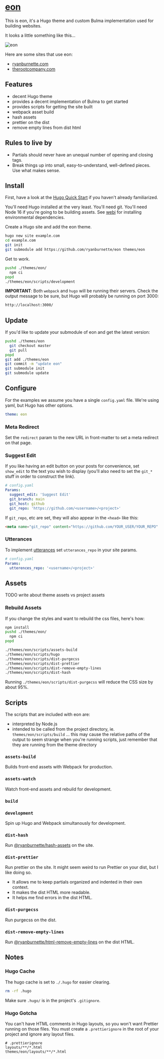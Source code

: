 # [eon](https://github.com/ryanburnette/eon)

This is eon, it's a Hugo theme and custom Bulma implementation used for building
websites.

It looks a little something like this...

![eon](https://user-images.githubusercontent.com/2252601/128049346-f187bb73-8d05-47e5-8ef6-283d8517190a.png)

Here are some sites that use eon:

- [ryanburnette.com](https://ryanburnette.com)
- [therootcompany.com](https://therootcompany.com)

## Features

- decent Hugo theme
- provides a decent implementation of Bulma to get started
- provides scripts for getting the site built
- webpack asset build
- hash assets
- prettier on the dist
- remove empty lines from dist html

## Rules to live by

- Partials should never have an unequal number of opening and closing tags.
- Break things up into small, easy-to-understand, well-defined pieces. Use what
  makes sense.

## Install

First, have a look at the
[Hugo Quick Start](https://gohugo.io/getting-started/quick-start/) if you
haven't already familiarized.

You'll need Hugo installed at the very least. You'll need git. You'll need Node
16 if you're going to be building assets. See [webi](https://webinstall.dev) for
installing environmental dependencies.

Create a Hugo site and add the eon theme.

```bash
hugo new site example.com
cd example.com
git init
git submodule add https://github.com/ryanburnette/eon themes/eon
```

Get to work.

```bash
pushd ./themes/eon/
  npm ci
popd
./themes/eon/scripts/development
```

**IMPORTANT**: Both `webpack` and `hugo` will be running their servers. Check
the output message to be sure, but Hugo will probably be running on port 3000:

```txt
http://localhost:3000/
```

## Update

If you'd like to update your submodule of eon and get the latest version:

```bash
pushd ./themes/eon
  git checkout master
  git pull
popd
git add ./themes/eon
git commit -m "update eon"
git submodule init
git submodule update
```

## Configure

For the examples we assume you have a single `config.yaml` file. We're using
yaml, but Hugo has other options.

```yaml
theme: eon
```

### Meta Redirect

Set the `redirect` param to the new URL in front-matter to set a meta redirect
on that page.

### Suggest Edit

If you like having an edit button on your posts for convenience, set `show_edit`
to the text you wish to display (you'll also need to set the `git_*` stuff in
order to construct the link).

```yaml
# config.yaml
Params:
  suggest_edit: 'Suggest Edit'
  git_branch: main
  git_host: github
  git_repo: 'https://github.com/<username>/<project>'
```

If `git_repo`, etc are set, they will also appear in the `<head>` like this:

```html
<meta name="git_repo" content="https://github.com/YOUR_USER/YOUR_REPO" />
```

### Utterances

To implement [utterances](https://github.com/utterance/utterances) set
`utterances_repo` in your site params.

```yaml
# config.yaml
Params:
  utterences_repo: '<username>/<project>'
```

## Assets

TODO write about theme assets vs project assets

### Rebuild Assets

If you change the styles and want to rebuild the css files, here's how:

```bash
npm install
pushd ./themes/eon/
  npm ci
popd

./themes/eon/scripts/assets-build
./themes/eon/scripts/hugo
./themes/eon/scripts/dist-purgecss
./themes/eon/scripts/dist-prettier
./themes/eon/scripts/dist-remove-empty-lines
./themes/eon/scripts/dist-hash
```

Running `./themes/eon/scripts/dist-purgecss` will reduce the CSS size by about
95%.

## Scripts

The scripts that are included with eon are:

- interpreted by Node.js
- intended to be called from the project directory, ie.
  `themes/eon/scripts/build` ... this may cause the relative paths of the output
  to seem strange when you're running scripts, just remember that they are
  running from the theme directory

### `assets-build`

Builds front-end assets with Webpack for production.

### `assets-watch`

Watch front-end assets and rebuild for development.

### `build`

### `development`

Spin up Hugo and Webpack simultanously for development.

### `dist-hash`

Run [@ryanburnette/hash-assets](https://github.com/ryanburnette/hash-assets) on
the site.

### `dist-prettier`

Run prettier on the site. It might seem weird to run Prettier on your dist, but
I like doing so.

- It allows me to keep partials organized and indented in their own context.
- It makes the dist HTML more readable.
- It helps me find errors in the dist HTML.

### `dist-purgecss`

Run purgecss on the dist.

### `dist-remove-empty-lines`

Run
[@ryanburnette/html-remove-empty-lines](https://github.com/ryanburnette/html-remove-empty-lines)
on the dist HTML.

## Notes

### Hugo Cache

The hugo cache is set to `./.hugo` for easier clearing.

```bash
rm -rf .hugo
```

Make sure `.hugo/` is in the project's `.gitignore`.

### Hugo Gotcha

You can't have HTML comments in Hugo layouts, so you won't want Prettier running
on those files. You must create a `.prettierignore` in the root of your project
and ignore any layout files.

```
# .prettierignore
layouts/**/*.html
themes/eon/layouts/**/*.html
```
